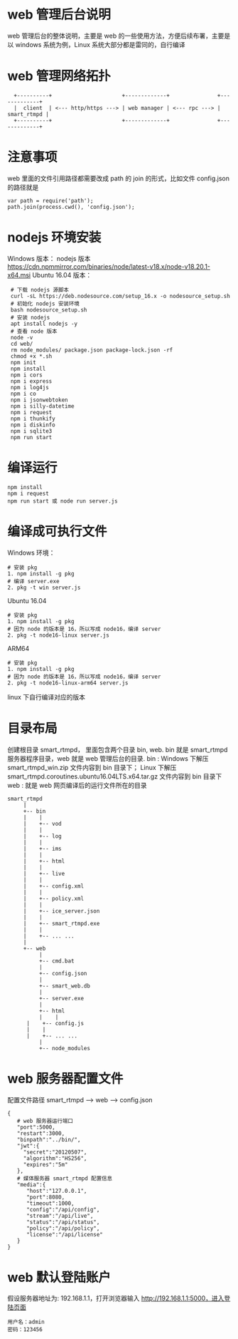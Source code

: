 ﻿# web 管理后台说明

web 管理后台的整体说明，主要是 web 的一些使用方法，方便后续布署，主要是以 windows 系统为例，Linux 系统大部分都是雷同的，自行编译

# web 管理网络拓扑

~~~shell
  +----------+                      +-------------+               +-------------+
  |  client  | <--- http/https ---> | web manager | <--- rpc ---> | smart_rtmpd |
  +----------+                      +-------------+               +-------------+
~~~

# 注意事项

web 里面的文件引用路径都需要改成 path 的 join 的形式，比如文件 config.json 的路径就是

~~~shell
var path = require('path');
path.join(process.cwd(), 'config.json');
~~~

# nodejs 环境安装
Windows 版本：
  nodejs 版本 https://cdn.npmmirror.com/binaries/node/latest-v18.x/node-v18.20.1-x64.msi
Ubuntu 16.04 版本：
~~~shell
 # 下载 nodejs 源脚本
 curl -sL https://deb.nodesource.com/setup_16.x -o nodesource_setup.sh
 # 初始化 nodejs 安装环境
 bash nodesource_setup.sh
 # 安装 nodejs 
 apt install nodejs -y
 # 查看 node 版本
 node -v 
 cd web/
 rm node_modules/ package.json package-lock.json -rf
 chmod +x *.sh
 npm init
 npm install
 npm i cors
 npm i express
 npm i log4js 
 npm i co 
 npm i jsonwebtoken 
 npm i silly-datetime
 npm i request
 npm i thunkify
 npm i diskinfo 
 npm i sqlite3
 npm run start
~~~

# 编译运行

~~~shell
npm install
npm i request
npm run start 或 node run server.js
~~~

# 编译成可执行文件

Windows 环境：
~~~shell
# 安装 pkg
1. npm install -g pkg
# 编译 server.exe
2. pkg -t win server.js
~~~

Ubuntu 16.04
~~~shell
# 安装 pkg
1. npm install -g pkg
# 因为 node 的版本是 16，所以写成 node16，编译 server
2. pkg -t node16-linux server.js
~~~

ARM64
~~~shell
# 安装 pkg
1. npm install -g pkg
# 因为 node 的版本是 16，所以写成 node16，编译 server
2. pkg -t node16-linux-arm64 server.js
~~~

linux 下自行编译对应的版本

# 目录布局

创建根目录 smart_rtmpd， 里面包含两个目录 bin, web. bin 就是 smart_rtmpd 服务器程序目录，web 就是 web 管理后台的目录.
bin : Windows 下解压 smart_rtmpd_win.zip 文件内容到 bin 目录下； Linux 下解压 smart_rtmpd.coroutines.ubuntu16.04LTS.x64.tar.gz 文件内容到 bin 目录下
web : 就是 web 网页编译后的运行文件所在的目录

~~~shell
smart_rtmpd 
     |
     +-- bin
     |    |
     |    +-- vod
     |    |
     |    +-- log
     |    |
     |    +-- ims
     |    |
     |    +-- html
     |    |
     |    +-- live
     |    |
     |    +-- config.xml
     |    |
     |    +-- policy.xml
     |    |
     |    +-- ice_server.json
     |    |
     |    +-- smart_rtmpd.exe
     |    |
     |    +-- ... ...
     |
     +-- web
          |
          +-- cmd.bat
          |
          +-- config.json
          |
          +-- smart_web.db
          |
          +-- server.exe
          |
          +-- html
          |    |
	  |    +-- config.js
	  |    |
	  |    +-- ... ...
          |
          +-- node_modules
~~~

# web 服务器配置文件
配置文件路径
smart_rtmpd --> web --> config.json
~~~shell
{
   # web 服务器运行端口
   "port":5000,
   "restart":3000,
   "binpath":"../bin/",
   "jwt":{
     "secret":"20120507",
     "algorithm":"HS256",
     "expires":"5m"
   },
   # 媒体服务器 smart_rtmpd 配置信息
   "media":{
      "host":"127.0.0.1",
      "port":8080,
      "timeout":1000,
      "config":"/api/config",
      "stream":"/api/live",
      "status":"/api/status",
      "policy":"/api/policy",
      "license":"/api/license"
   }
}
~~~

# web 默认登陆账户
假设服务器地址为: 192.168.1.1，打开浏览器输入 http://192.168.1.1:5000，进入登陆页面
~~~shell
用户名：admin
密码：123456
~~~

